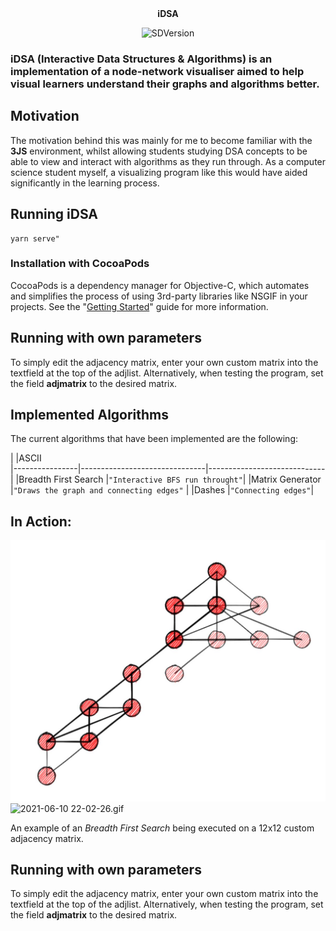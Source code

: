 <div align="center">
  <b> iDSA </b>
</div>

<p align="center">
 
 <img src="https://www.pngitem.com/pimgs/m/532-5322220_tree-new-child-node-tree-node-icon-png.png" alt="SDVersion" width="10%"/>
</p>

### iDSA (Interactive Data Structures & Algorithms) is an implementation of a node-network visualiser aimed to help visual learners understand their graphs and algorithms better.

## Motivation
The motivation behind this was mainly for me to become familiar with the **3JS** environment, whilst allowing students studying DSA concepts to be able to view and interact with algorithms as they run through. As a computer science student myself, a visualizing program like this would have aided significantly in the learning process. 


## Running iDSA
```cd iDSA
yarn serve"
```      


### Installation with CocoaPods
CocoaPods is a dependency manager for Objective-C, which automates and simplifies the process of using 3rd-party libraries like NSGIF in your projects. See the "[Getting Started](http://guides.cocoapods.org/syntax/podfile.html)" guide for more information.

## Running with own parameters

To simply edit the adjacency matrix, enter your own custom matrix into the textfield at the top of the adjlist. Alternatively, when testing the program, set the field **adjmatrix** to the desired matrix.


## Implemented Algorithms

The current algorithms that have been implemented are the following:

|                |ASCII                          
|----------------|-------------------------------|-----------------------------|
|Breadth First Search |`"Interactive BFS run throught"`|
|Matrix Generator |`"Draws the graph and connecting edges"`            |
|Dashes          |`"Connecting edges"`|



## In Action:
![2021-06-10 22-02-26.gif](https://github.com/heyseppy/InteractDSA/blob/main/2d.jpg "2d.jpg")
![2021-06-10 22-02-26.gif](https://github.com/heyseppy/InteractDSA/blob/main/2021-06-10%2022-02-26.gif "2021-06-10 22-02-26.gif")



An example of an *Breadth First Search* being executed on a  12x12 custom adjacency matrix. 

## Running with own parameters
To simply edit the adjacency matrix, enter your own custom matrix into the textfield at the top of the adjlist. Alternatively, when testing the program, set the field **adjmatrix** to the desired matrix.



